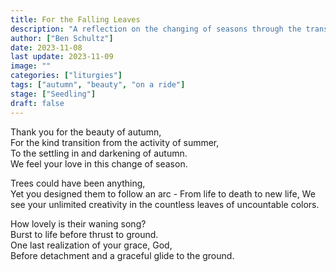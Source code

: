 ```yaml
---
title: For the Falling Leaves
description: "A reflection on the changing of seasons through the transformation of leaves from the lush greens of spring and summer to the vibrant autumnal shades"
author: ["Ben Schultz"]
date: 2023-11-08
last update: 2023-11-09
image: ""
categories: ["liturgies"]
tags: ["autumn", "beauty", "on a ride"]
stage: ["Seedling"]
draft: false
---
```


Thank you for the beauty of autumn,  
For the kind transition from the activity of summer,  
To the settling in and darkening of autumn.  
We feel your love in this change of season.

Trees could have been anything,  
Yet you designed them to follow an arc - From life to death to new life,
We see your unlimited creativity in the countless leaves of uncountable colors.

How lovely is their waning song?  
Burst to life before thrust to ground.  
One last realization of your grace, God,  
Before detachment and a graceful glide to the ground.
